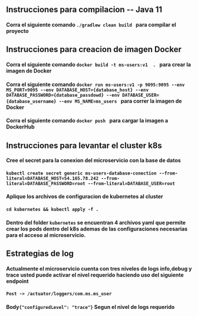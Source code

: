 ## Instrucciones para compilacion -- Java 11  
####  Corra el siguiente comando ```./gradlew clean build ```  para compilar el proyecto
##   Instrucciones para creacion de imagen Docker
####  Corra el siguiente comando ```docker build -t ms-users:v1  . ```  para crear la imagen de Docker
####  Corra el siguiente comando ```docker run ms-users:v1 -p 9095:9095 --env MS_PORT=9095 --env DATABASE_HOST={database_host} --env DATABASE_PASSWORD={database_passdowd} --env DATABASE_USER={database_username} --env MS_NAME=ms_users ```  para correr la imagen de Docker
####  Corra el siguiente comando ```docker push ```  para cargar la imagen a DockerHub
##   Instrucciones para levantar el cluster k8s
#### Cree el secret para la conexion del microservicio con la base de datos
#### ``` kubectl create secret generic ms-users-database-conection --from-literal=DATABASE_HOST=54.165.78.242 --from-literal=DATABASE_PASSWORD=root --from-literal=DATABASE_USER=root ```
#### Aplique los archivos de configuracion de kubernetes al cluster
#### ```cd kubernetes && kubectl apply -f . ```
#### Dentro del folder ```kubernetes``` se encuentran 4 archivos yaml que permite crear los pods dentro del k8s ademas de las configuraciones necesarias para el acceso al microservicio.
## Estrategias de log
#### Actualmente el microservicio cuenta con tres niveles de logs info,debug y trace usted puede activar el nivel requerido haciendo uso del siguiente endpoint
#### ```Post -> /actuator/loggers/com.ms.ms_user```
#### Body```{"configuredLevel": "trace"}```  Segun el nivel de logs requerido